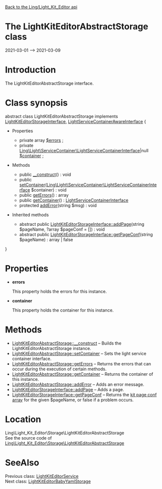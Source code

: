 [Back to the Ling/Light_Kit_Editor api](https://github.com/lingtalfi/Light_Kit_Editor/blob/master/doc/api/Ling/Light_Kit_Editor.md)



The LightKitEditorAbstractStorage class
================
2021-03-01 --> 2021-03-09






Introduction
============

The LightKitEditorAbstractStorage interface.



Class synopsis
==============


abstract class <span class="pl-k">LightKitEditorAbstractStorage</span> implements [LightKitEditorStorageInterface](https://github.com/lingtalfi/Light_Kit_Editor/blob/master/doc/api/Ling/Light_Kit_Editor/Storage/LightKitEditorStorageInterface.md), [LightServiceContainerAwareInterface](https://github.com/lingtalfi/Light/blob/master/doc/api/Ling/Light/ServiceContainer/LightServiceContainerAwareInterface.md) {

- Properties
    - private array [$errors](#property-errors) ;
    - private [Ling\Light\ServiceContainer\LightServiceContainerInterface](https://github.com/lingtalfi/Light/blob/master/doc/api/Ling/Light/ServiceContainer/LightServiceContainerInterface.md)|null [$container](#property-container) ;

- Methods
    - public [__construct](https://github.com/lingtalfi/Light_Kit_Editor/blob/master/doc/api/Ling/Light_Kit_Editor/Storage/LightKitEditorAbstractStorage/__construct.md)() : void
    - public [setContainer](https://github.com/lingtalfi/Light_Kit_Editor/blob/master/doc/api/Ling/Light_Kit_Editor/Storage/LightKitEditorAbstractStorage/setContainer.md)([Ling\Light\ServiceContainer\LightServiceContainerInterface](https://github.com/lingtalfi/Light/blob/master/doc/api/Ling/Light/ServiceContainer/LightServiceContainerInterface.md) $container) : void
    - public [getErrors](https://github.com/lingtalfi/Light_Kit_Editor/blob/master/doc/api/Ling/Light_Kit_Editor/Storage/LightKitEditorAbstractStorage/getErrors.md)() : array
    - public [getContainer](https://github.com/lingtalfi/Light_Kit_Editor/blob/master/doc/api/Ling/Light_Kit_Editor/Storage/LightKitEditorAbstractStorage/getContainer.md)() : [LightServiceContainerInterface](https://github.com/lingtalfi/Light/blob/master/doc/api/Ling/Light/ServiceContainer/LightServiceContainerInterface.md)
    - protected [addError](https://github.com/lingtalfi/Light_Kit_Editor/blob/master/doc/api/Ling/Light_Kit_Editor/Storage/LightKitEditorAbstractStorage/addError.md)(string $msg) : void

- Inherited methods
    - abstract public [LightKitEditorStorageInterface::addPage](https://github.com/lingtalfi/Light_Kit_Editor/blob/master/doc/api/Ling/Light_Kit_Editor/Storage/LightKitEditorStorageInterface/addPage.md)(string $pageName, ?array $pageConf = []) : void
    - abstract public [LightKitEditorStorageInterface::getPageConf](https://github.com/lingtalfi/Light_Kit_Editor/blob/master/doc/api/Ling/Light_Kit_Editor/Storage/LightKitEditorStorageInterface/getPageConf.md)(string $pageName) : array | false

}




Properties
=============

- <span id="property-errors"><b>errors</b></span>

    This property holds the errors for this instance.
    
    

- <span id="property-container"><b>container</b></span>

    This property holds the container for this instance.
    
    



Methods
==============

- [LightKitEditorAbstractStorage::__construct](https://github.com/lingtalfi/Light_Kit_Editor/blob/master/doc/api/Ling/Light_Kit_Editor/Storage/LightKitEditorAbstractStorage/__construct.md) &ndash; Builds the LightKitEditorAbstractStorage instance.
- [LightKitEditorAbstractStorage::setContainer](https://github.com/lingtalfi/Light_Kit_Editor/blob/master/doc/api/Ling/Light_Kit_Editor/Storage/LightKitEditorAbstractStorage/setContainer.md) &ndash; Sets the light service container interface.
- [LightKitEditorAbstractStorage::getErrors](https://github.com/lingtalfi/Light_Kit_Editor/blob/master/doc/api/Ling/Light_Kit_Editor/Storage/LightKitEditorAbstractStorage/getErrors.md) &ndash; Returns the errors that can occur during the execution of certain methods.
- [LightKitEditorAbstractStorage::getContainer](https://github.com/lingtalfi/Light_Kit_Editor/blob/master/doc/api/Ling/Light_Kit_Editor/Storage/LightKitEditorAbstractStorage/getContainer.md) &ndash; Returns the container of this instance.
- [LightKitEditorAbstractStorage::addError](https://github.com/lingtalfi/Light_Kit_Editor/blob/master/doc/api/Ling/Light_Kit_Editor/Storage/LightKitEditorAbstractStorage/addError.md) &ndash; Adds an error message.
- [LightKitEditorStorageInterface::addPage](https://github.com/lingtalfi/Light_Kit_Editor/blob/master/doc/api/Ling/Light_Kit_Editor/Storage/LightKitEditorStorageInterface/addPage.md) &ndash; Adds a page.
- [LightKitEditorStorageInterface::getPageConf](https://github.com/lingtalfi/Light_Kit_Editor/blob/master/doc/api/Ling/Light_Kit_Editor/Storage/LightKitEditorStorageInterface/getPageConf.md) &ndash; Returns the [kit page conf array](https://github.com/lingtalfi/Kit#the-kit-configuration-array) for the given $pageName, or false if a problem occurs.





Location
=============
Ling\Light_Kit_Editor\Storage\LightKitEditorAbstractStorage<br>
See the source code of [Ling\Light_Kit_Editor\Storage\LightKitEditorAbstractStorage](https://github.com/lingtalfi/Light_Kit_Editor/blob/master/Storage/LightKitEditorAbstractStorage.php)



SeeAlso
==============
Previous class: [LightKitEditorService](https://github.com/lingtalfi/Light_Kit_Editor/blob/master/doc/api/Ling/Light_Kit_Editor/Service/LightKitEditorService.md)<br>Next class: [LightKitEditorBabyYamlStorage](https://github.com/lingtalfi/Light_Kit_Editor/blob/master/doc/api/Ling/Light_Kit_Editor/Storage/LightKitEditorBabyYamlStorage.md)<br>
